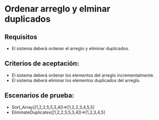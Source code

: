 # Ordenar arreglo y elminar duplicados

## Requisitos
-	El sistema deberá ordenar el arreglo y eliminar duplicados.

## Criterios de aceptación:
-	El sistema deberá ordenar los elementos del arreglo incrementalmente.
-	El sistema deberá eliminar los elementos duplicados del arreglo.

## Escenarios de prueba:
-	Sort_Array([1,2,2,5,5,3,4])=>[1,2,2,3,4,5,5]
-	EliminateDuplicates([1,2,2,5,5,3,4])=>[1,2,3,4,5]
